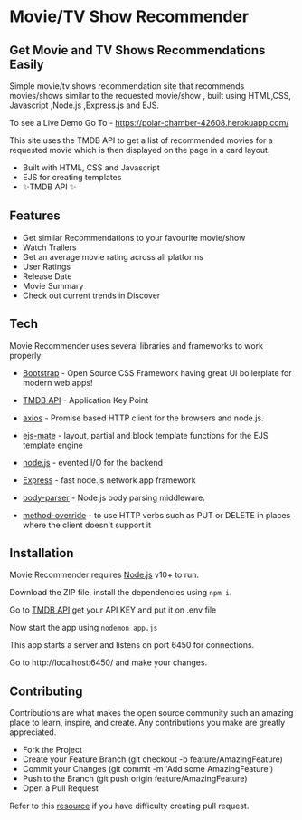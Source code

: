 # Movie/TV Show Recommender
## Get Movie and TV Shows Recommendations Easily



Simple movie/tv shows recommendation site that recommends movies/shows similar to the requested movie/show , built using HTML,CSS, Javascript ,Node.js ,Express.js and EJS.

To see a Live Demo Go To - https://polar-chamber-42608.herokuapp.com/

This site uses the TMDB API to get a list of recommended movies for a requested movie which is then displayed on the page in a card layout.
- Built with HTML, CSS and Javascript
- EJS for creating templates
- ✨TMDB API ✨



## Features


- Get similar Recommendations to your favourite movie/show
- Watch Trailers
- Get an average movie rating across all platforms
- User Ratings
- Release Date
- Movie Summary
- Check out current trends in Discover




## Tech

Movie Recommender uses several libraries and frameworks to work properly:

- [Bootstrap] - Open Source CSS Framework having great UI boilerplate for modern web apps!
- [TMDB API] - Application Key Point 
- [axios] - Promise based HTTP client for the browsers and node.js.
- [ejs-mate] - layout, partial and block template functions for the EJS template engine
- [node.js] - evented I/O for the backend
- [Express] - fast node.js network app framework 
- [body-parser] - Node.js body parsing middleware.

- [method-override] - to use HTTP verbs such as PUT or DELETE in places where the client doesn't support it



## Installation

Movie Recommender requires [Node.js](https://nodejs.org/) v10+ to run.

Download the ZIP file, install the dependencies using ```npm i```.

Go to [TMDB API] get your API KEY and put it on .env file

Now start the app using ```nodemon app.js```

This app starts a server and listens on port 6450 for connections. 

Go to http://localhost:6450/ and make your changes.

## Contributing

Contributions are what makes the open source community such an amazing place to learn, inspire, and create. Any contributions you make are greatly appreciated.

 - Fork the Project
 - Create your Feature Branch (git checkout -b feature/AmazingFeature)
 - Commit your Changes (git commit -m 'Add some AmazingFeature')
 - Push to the Branch (git push origin feature/AmazingFeature)
 - Open a Pull Request
 
 Refer to this [resource](https://docs.github.com/en/github/collaborating-with-pull-requests/proposing-changes-to-your-work-with-pull-requests/creating-a-pull-request) if you have difficulty creating pull request.












[//]: # ()

   [TMDB API]: <https://developers.themoviedb.org/3>
   [axios]: <https://www.npmjs.com/package/axios>
   [body-parser]: <https://www.npmjs.com/package/body-parser>
  
   [ejs-mate]: <https://www.npmjs.com/package/ejs-mate>

   [node.js]: <http://nodejs.org>
   [Bootstrap]: <https://getbootstrap.com/>

   [express]: <http://expressjs.com>

   [method-override]: <https://www.npmjs.com/package/method-override>

  
